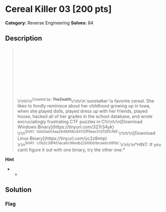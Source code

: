 # Cereal Killer 03 [200 pts]

**Category:** Reverse Engineering
**Solves:** 84

## Description
><iframe src="" style="background-image: url(\https://cyberhacktics.sfo2.digitaloceanspaces.com/DEADFACECTF2022/Challenges/Images/cereal-killer-03.jpg\);background-size:contain;background-position:center center;background-origin:content-box;background-repeat:no-repeat;background-color:rgb(40, 40, 40);min-height:160px;height:160px;width:100%;padding:0px;border:none" title="Iframe Example"></iframe>\r\n\r\n<sup>Created by: <b>TheZeal0t</b></sup>\r\n\r\n`sunstalker`\s favorite cereal.  She likes to fondly reminisce about her childhood growing up in Iowa, when she played dolls, played dress up with her friends, played house, hacked all of her grades in the school database, and wrote excruciatingly frustrating CTF puzzles in C!\r\n\r\n[Download Windows Binary](https://tinyurl.com/327r34yk)<br>\r\n<sup>SHA1: `b0d3ae54aa2948956c84112ff5eec512f26fcf69`</sup>\r\n\r\n[Download Linux Binary](https://tinyurl.com/yc2z8mtp)<br>\r\n<sup>SHA1: `c0b2c38f451aca6c96edb22efd0b1bceebc69fdc`</sup>\r\n\r\n*HINT: If you can\t figure it out with one binary, try the other one.*

**Hint**
* -

## Solution

### Flag

